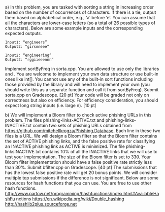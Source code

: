 a) In this problem, you are tasked with sorting a string in increasing order based on the number of occurrences of characters. If there is a tie, output them based on alphabetical order, e.g., ‘a’ before ‘e’. You can assume that all the characters are lower-case letters (so a total of 26 possible types of characters). Below are some example inputs and the corresponding expected outputs.

    Input1: “engineers”
    Output2: “girsnneee”

    Input2: “engineering”
    Output2: “rggiieeennn”

Implement sortByFreq in sorta.cpp. You are allowed to use only the libraries <string> and <vector>. You are welcome to implement your own data structure or use built-in ones like int[]. You cannot use any of the built-in sort functions including those provided by the <algorithm> library and will need to implement your own (you should write this as a separate function and call it from sortByFreq). Submit sorta.cpp on Gradescope. [20 pt] Your code will be graded not only on correctness but also on efficiency. For efficiency consideration, you should expect long string inputs (i.e. large n). [10 pt]
  
 b) We will implement a Bloom filter to check active phishing URLs in this problem.
The files phishing-links-ACTIVE.txt and phishing-links-INACTIVE.txt contain two
sets of phishing URLs obtained from
https://github.com/mitchellkrogza/Phishing.Database. Each line in these two files
is a URL. We will design a Bloom filter so that the Bloom filter contains the set
of ACTIVE phishing links, and the false positive rate for classifying an
INACTIVE phishing link as ACTIVE is minimized. The file phishing-linksINACTIVE.txt contains 10% of all the INACTIVE links that we will use to test
your implementation. The size of the Bloom filter is set to 330. Your Bloom filter
implementation should have a false positive rate strictly less than 30%. Submit
bfilter.cpp on Gradescope. [40 pt]
The submissions that has the lowest false positive rate will get 20 bonus points.
We will consider multiple top submissions if the difference is not significant.
Below are some resources for hash functions that you can use. You are free to use
other hash functions.
http://www.partow.net/programming/hashfunctions/index.html#AvailableHashFu
nctions
https://en.wikipedia.org/wiki/Double_hashing
http://hashlib2plus.sourceforge.net
